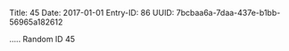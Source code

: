 Title: 45
Date: 2017-01-01
Entry-ID: 86
UUID: 7bcbaa6a-7daa-437e-b1bb-56965a182612

.....
Random ID 45
